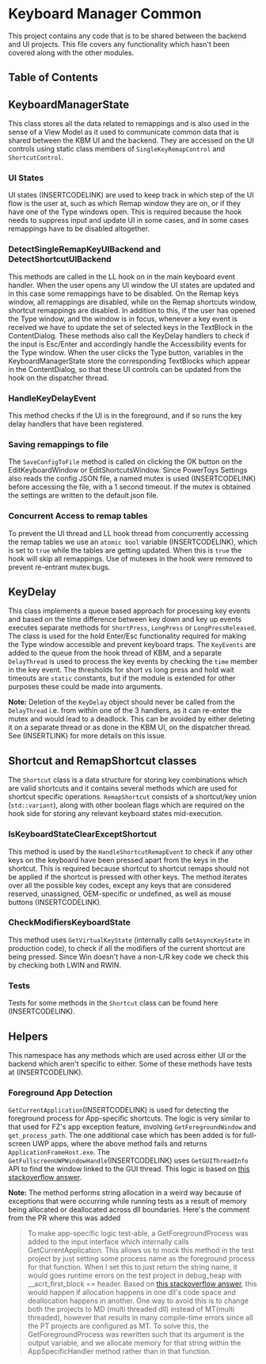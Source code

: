 # Keyboard Manager Common
This project contains any code that is to be shared between the backend and UI projects. This file covers any functionality which hasn't been covered along with the other modules.

## Table of Contents

## KeyboardManagerState
This class stores all the data related to remappings and is also used in the sense of a View Model as it used to communicate common data that is shared between the KBM UI and the backend. They are accessed on the UI controls using static class members of `SingleKeyRemapControl` and `ShortcutControl`.

### UI States
UI states (INSERTCODELINK) are used to keep track in which step of the UI flow is the user at, such as which Remap window they are on, or if they have one of the Type windows open. This is required because the hook needs to suppress input and update UI in some cases, and in some cases remappings have to be disabled altogether.

### DetectSingleRemapKeyUIBackend and DetectShortcutUIBackend
This methods are called in the LL hook on in the main keyboard event handler. When the user opens any UI window the UI states are updated and in this case some remappings have to be disabled. On the Remap keys window, all remappings are disabled, while on the Remap shortcuts window, shortcut remappings are disabled. In addition to this, if the user has opened the Type window, and the window is in focus, whenever a key event is received we have to update the set of selected keys in the TextBlock in the ContentDialog. These methods also call the KeyDelay handlers to check if the input is Esc/Enter and accordingly handle the Accessibility events for the Type window. When the user clicks the Type button, variables in the KeyboardManagerState store the corresponding TextBlocks which appear in the ContentDialog, so that these UI controls can be updated from the hook on the dispatcher thread.

### HandleKeyDelayEvent
This method checks if the UI is in the foreground, and if so runs the key delay handlers that have been registered.

### Saving remappings to file
The `SaveConfigToFile` method is called on clicking the OK button on the EditKeyboardWindow or EditShortcutsWindow. Since PowerToys Settings also reads the config JSON file, a named mutex is used (INSERTCODELINK) before accessing the file, with a 1 second timeout. If the mutex is obtained the settings are written to the default.json file.

### Concurrent Access to remap tables
To prevent the UI thread and LL hook thread from concurrently accessing the remap tables we use an `atomic bool` variable (INSERTCODELINK), which is set to `true` while the tables are getting updated. When this is `true` the hook will skip all remappings. Use of mutexes in the hook were removed to prevent re-entrant mutex bugs.

## KeyDelay
This class implements a queue based approach for processing key events and based on the time difference between key down and key up events executes separate methods for `ShortPress`, `LongPress` or `LongPressReleased`. The class is used for the hold Enter/Esc functionality required for making the Type window accessible and prevent keyboard traps. The `KeyEvents` are added to the queue from the hook thread of KBM, and a separate `DelayThread` is used to process the key events by checking the `time` member in the key event. The thresholds for short vs long press and hold wait timeouts are `static` constants, but if the module is extended for other purposes these could be made into arguments.

**Note:** Deletion of the `KeyDelay` object should never be called from the `DelayThread` i.e. from within one of the 3 handlers, as it can re-enter the mutex and would lead to a deadlock. This can be avoided by either deleting it on a separate thread or as done in the KBM UI, on the dispatcher thread. See (INSERTLINK) for more details on this issue.

## Shortcut and RemapShortcut classes
The `Shortcut` class is a data structure for storing key combinations which are valid shortcuts and it contains several methods which are used for shortcut specific operations. `RemapShortcut` consists of a shortcut/key union (`std::variant`), along with other boolean flags which are required on the hook side for storing any relevant keyboard states mid-execution.

### IsKeyboardStateClearExceptShortcut
This method is used by the `HandleShortcutRemapEvent` to check if any other keys on the keyboard have been pressed apart from the keys in the shortcut. This is required because shortcut to shortcut remaps should not be applied if the shortcut is pressed with other keys. The method iterates over all the possible key codes, except any keys that are considered reserved, unassigned, OEM-specific or undefined, as well as mouse buttons (INSERTCODELINK).

### CheckModifiersKeyboardState
This method uses `GetVirtualKeyState` (internally calls `GetAsyncKeyState` in production code), to check if all the modifiers of the current shortcut are being pressed. Since Win doesn't have a non-L/R key code we check this by checking both LWIN and RWIN.

### Tests
Tests for some methods in the `Shortcut` class can be found here (INSERTCODELINK).

## Helpers
This namespace has any methods which are used across either UI or the backend which aren't specific to either. Some of these methods have tests at (INSERTCODELINK).

### Foreground App Detection
`GetCurrentApplication`(INSERTCODELINK) is used for detecting the foreground process for App-specific shortcuts. The logic is very similar to that used for FZ's app exception feature, involving `GetForegroundWindow` and `get_process_path`. The one additional case which has been added is for full-screen UWP apps, where the above method fails and returns `ApplicationFrameHost.exe`. The `GetFullscreenUWPWindowHandle`(INSERTCODELINK) uses `GetGUIThreadInfo` API to find the window linked to the GUI thread. This logic is based on [this stackoverflow answer](https://stackoverflow.com/questions/39702704/connecting-uwp-apps-hosted-by-applicationframehost-to-their-real-processes/55353165#55353165).

**Note:** The method performs string allocation in a weird way because of exceptions that were occurring while running tests as a result of memory being allocated or deallocated across dll boundaries. Here's the comment from the PR where this was added
> To make app-specific logic test-able, a GetForegroundProcess was added to the input interface which internally calls GetCurrentApplication. This allows us to mock this method in the test project by just setting some process name as the foreground process for that function. When I set this to just return the string name, it would goes runtime errors on the test project in debug_heap with __acrt_first_block == header. Based on [this stackoverflow answer](https://stackoverflow.com/a/35311928), this would happen if allocation happens in one dll's code space and deallocation happens in another. One way to avoid this is to change both the projects to MD (multi threaded dll) instead of MT(multi threaded), however that results in many compile-time errors since all the PT projects are configured as MT. To solve this, the GetForegroundProcess was rewritten such that its argument is the output variable, and we allocate memory for that string within the AppSpecificHandler method rather than in that function.